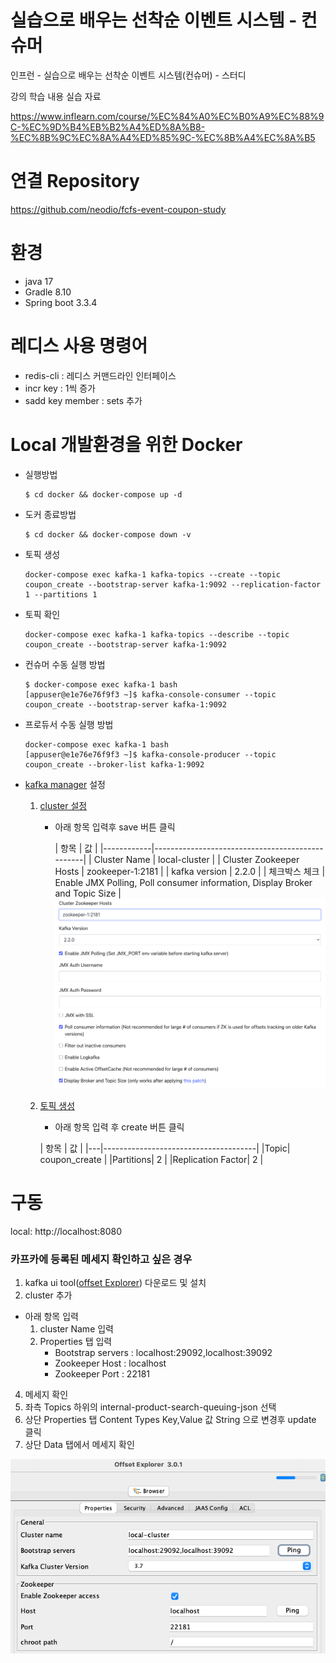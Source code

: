 # 실습으로 배우는 선착순 이벤트 시스템 - 컨슈머

인프런 - 실습으로 배우는 선착순 이벤트 시스템(컨슈머) - 스터디

강의 학습 내용 실습 자료

https://www.inflearn.com/course/%EC%84%A0%EC%B0%A9%EC%88%9C-%EC%9D%B4%EB%B2%A4%ED%8A%B8-%EC%8B%9C%EC%8A%A4%ED%85%9C-%EC%8B%A4%EC%8A%B5

# 연결 Repository
https://github.com/neodio/fcfs-event-coupon-study

# 환경
- java 17
- Gradle 8.10
- Spring boot 3.3.4

# 레디스 사용 명령어
- redis-cli : 레디스 커맨드라인 인터페이스
- incr key : 1씩 증가
- sadd key member : sets 추가

# Local 개발환경을 위한 Docker
- 실행방법
  ```
  $ cd docker && docker-compose up -d
  ```
- 도커 종료방법
  ```
  $ cd docker && docker-compose down -v
  ```

- 토픽 생성
  ``` 
  docker-compose exec kafka-1 kafka-topics --create --topic coupon_create --bootstrap-server kafka-1:9092 --replication-factor 1 --partitions 1
  ```
- 토픽 확인
  ``` 
  docker-compose exec kafka-1 kafka-topics --describe --topic coupon_create --bootstrap-server kafka-1:9092
  ```
- 컨슈머 수동 실행 방법
  ```
  $ docker-compose exec kafka-1 bash
  [appuser@e1e76e76f9f3 ~]$ kafka-console-consumer --topic coupon_create --bootstrap-server kafka-1:9092
  ```
- 프로듀서 수동 실행 방법
  ```
  docker-compose exec kafka-1 bash 
  [appuser@e1e76e76f9f3 ~]$ kafka-console-producer --topic coupon_create --broker-list kafka-1:9092
  ```

-  [kafka manager](http://localhost:9000) 설정
    1. [cluster 설정](http://localhost:9000/addCluster)
        - 아래 항목 입력후 save 버튼 클릭

          | 항목         | 값                                               |
                    |------------|-------------------------------------------------|
          | Cluster Name | local-cluster                                   |
          | Cluster Zookeeper Hosts | zookeeper-1:2181                                |
          | kafka version | 2.2.0                                           |
          | 체크박스 체크 | Enable JMX Polling, Poll consumer information, Display Broker and Topic Size | 
          ![alt](./img/kafkaManager.png)

    2. [토픽 생성](http://localhost:9000/clusters/local-cluster/createTopic)
        - 아래 항목 입력 후 create 버튼 클릭

       | 항목  | 값                                    |
                  |---|--------------------------------------|
       |Topic| coupon_create |
       |Partitions| 2                                    |
       |Replication Factor| 2                                    |

# 구동
local: http://localhost:8080

### 카프카에 등록된 메세지 확인하고 싶은 경우
1. kafka ui tool([offset Explorer](https://www.kafkatool.com/download.html)) 다운로드 및 설치
2. cluster 추가
  - 아래 항목 입력
    1. cluster Name 입력
    2. Properties 탭 입력
       - Bootstrap servers : localhost:29092,localhost:39092
       - Zookeeper Host : localhost
       - Zookeeper Port : 22181
4. 메세지 확인
  1. 좌측 Topics 하위의 internal-product-search-queuing-json 선택
  2. 상단 Properties 탭 Content Types Key,Value 값 String 으로 변경후 update 클릭
  3. 상단 Data 탭에서 메세지 확인

![alt](./img/offsetExplorer.png)
